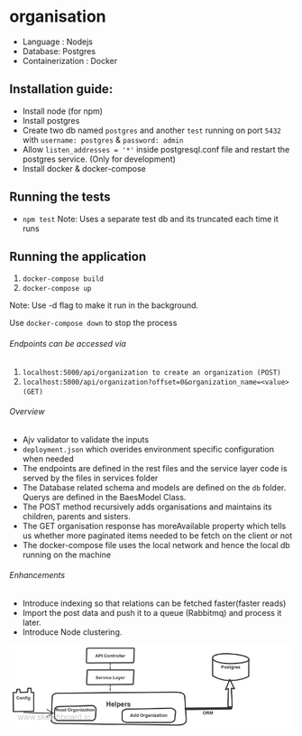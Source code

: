 # organisation


* Language : Nodejs
* Database: Postgres
* Containerization : Docker

## Installation guide:
* Install node (for npm)
* Install postgres
* Create two db named ```postgres``` and another ```test``` running on port ```5432``` with ```username: postgres``` & ```password: admin```
* Allow  ```listen_addresses = '*'``` inside postgresql.conf file and restart the postgres service. (Only for development)
* Install docker & docker-compose



## Running the tests
- ```npm test```
Note: Uses a separate test db and its truncated each time it runs



## Running the application
1. ```docker-compose build```
2. ```docker-compose up```

Note: Use -d flag to make it run in the background.

Use ```docker-compose down``` to stop the process


###### Endpoints can be accessed via 

1. ```localhost:5000/api/organization to create an organization (POST) ```
2. ```localhost:5000/api/organization?offset=0&organization_name=<value> (GET)```


###### Overview 
* Ajv validator to validate the inputs
* ```deployment.json``` which overides environment specific configuration when needed
* The endpoints are defined in the rest files and the service layer code is served by the files in services folder
* The Database related schema and models are defined on the ```db``` folder. Querys are defined in the BaesModel Class.
* The POST method recursively adds organisations and maintains its children, parents and sisters.
* The GET organisation response has moreAvailable property which tells us whether more paginated items needed to be fetch on the client or not
* The docker-compose file uses the local network and hence the local db running on the machine

###### Enhancements
* Introduce indexing so that relations can be fetched faster(faster reads)
* Import the post data and push it to a queue (Rabbitmq) and process it later.
* Introduce Node clustering.

![Architecture](https://github.com/anishkhaunte/organisation/blob/master/diagram.jpg)

